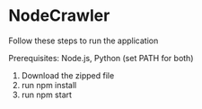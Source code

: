 # NodeCrawler

Follow these steps to run the application

Prerequisites: Node.js, Python (set PATH for both)

1. Download the zipped file
2. run npm install 
3. run npm start
